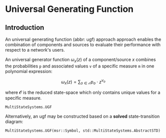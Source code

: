 # Universal Generating Function

## Introduction

An universal generating function (abbr: ugf) approach approach enables the
combination of components and sources to evaluate their performance with respect
to a network's users.

An universal generator function $ω_x(z)$ of a component/source $x$ combines the
probabilities `p` and associated values `v` of a specific measure `m` in one
polynomial expression:

```math
    ω_{x}(z) = \sum_{o \in \mathcal{O}} p_o \cdot z^{v_o}
```
where 𝓞 is the reduced state-space which only contains unique values for a
specific measure.

```@docs
MultiStateSystems.UGF
```

Alternatively, an ugf may be constructed based on a **solved** state-transition diagram:

```@docs
MultiStateSystems.UGF(msr::Symbol, std::MultiStateSystems.AbstractSTD)
```

